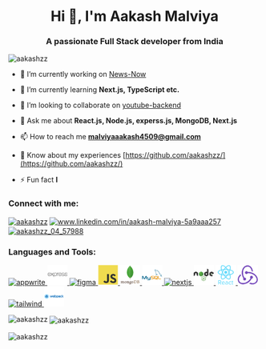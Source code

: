 <h1 align="center">Hi 👋, I'm Aakash Malviya</h1>
<h3 align="center">A passionate Full Stack developer from India</h3>

<p align="left"> <img src="https://komarev.com/ghpvc/?username=aakashzz&label=Profile%20views&color=0e75b6&style=flat" alt="aakashzz" /> </p>

- 🔭 I’m currently working on [News-Now](https://github.com/aakashzz/News-Now)

- 🌱 I’m currently learning **Next.js, TypeScript etc.**

- 👯 I’m looking to collaborate on [youtube-backend](https://github.com/aakashzz/youtube-backend)

- 💬 Ask me about **React.js, Node.js, experss.js, MongoDB, Next.js**

- 📫 How to reach me **malviyaaakash4509@gmail.com**

- 📄 Know about my experiences [https://github.com/aakashzz/](https://github.com/aakashzz/)

- ⚡ Fun fact **I**

<h3 align="left">Connect with me:</h3>
<p align="left">
<a href="https://dev.to/aakashzz" target="blank"><img align="center" src="https://raw.githubusercontent.com/rahuldkjain/github-profile-readme-generator/master/src/images/icons/Social/devto.svg" alt="aakashzz" height="30" width="40" /></a>
<a href="https://linkedin.com/in/aakash-malviya-5a9aaa257" target="blank"><img align="center" src="https://raw.githubusercontent.com/rahuldkjain/github-profile-readme-generator/master/src/images/icons/Social/linked-in-alt.svg" alt="www.linkedin.com/in/aakash-malviya-5a9aaa257" height="30" width="40" /></a>
<a href="https://discord.gg/aakashzz_04_57988" target="blank"><img align="center" src="https://raw.githubusercontent.com/rahuldkjain/github-profile-readme-generator/master/src/images/icons/Social/discord.svg" alt="aakashzz_04_57988" height="30" width="40" /></a>
</p>

<h3 align="left">Languages and Tools:</h3>
<p align="left"> <a href="https://appwrite.io" target="_blank" rel="noreferrer"> <img src="https://www.vectorlogo.zone/logos/appwriteio/appwriteio-icon.svg" alt="appwrite" width="40" height="40"/> </a> <a href="https://expressjs.com" target="_blank" rel="noreferrer"> <img src="https://raw.githubusercontent.com/devicons/devicon/master/icons/express/express-original-wordmark.svg" alt="express" width="40" height="40"/> </a> <a href="https://www.figma.com/" target="_blank" rel="noreferrer"> <img src="https://www.vectorlogo.zone/logos/figma/figma-icon.svg" alt="figma" width="40" height="40"/> </a> <a href="https://developer.mozilla.org/en-US/docs/Web/JavaScript" target="_blank" rel="noreferrer"> <img src="https://raw.githubusercontent.com/devicons/devicon/master/icons/javascript/javascript-original.svg" alt="javascript" width="40" height="40"/> </a> <a href="https://www.mongodb.com/" target="_blank" rel="noreferrer"> <img src="https://raw.githubusercontent.com/devicons/devicon/master/icons/mongodb/mongodb-original-wordmark.svg" alt="mongodb" width="40" height="40"/> </a> <a href="https://www.mysql.com/" target="_blank" rel="noreferrer"> <img src="https://raw.githubusercontent.com/devicons/devicon/master/icons/mysql/mysql-original-wordmark.svg" alt="mysql" width="40" height="40"/> </a> <a href="https://nextjs.org/" target="_blank" rel="noreferrer"> <img src="https://cdn.worldvectorlogo.com/logos/nextjs-2.svg" alt="nextjs" width="40" height="40"/> </a> <a href="https://nodejs.org" target="_blank" rel="noreferrer"> <img src="https://raw.githubusercontent.com/devicons/devicon/master/icons/nodejs/nodejs-original-wordmark.svg" alt="nodejs" width="40" height="40"/> </a> <a href="https://reactjs.org/" target="_blank" rel="noreferrer"> <img src="https://raw.githubusercontent.com/devicons/devicon/master/icons/react/react-original-wordmark.svg" alt="react" width="40" height="40"/> </a> <a href="https://redux.js.org" target="_blank" rel="noreferrer"> <img src="https://raw.githubusercontent.com/devicons/devicon/master/icons/redux/redux-original.svg" alt="redux" width="40" height="40"/> </a> <a href="https://tailwindcss.com/" target="_blank" rel="noreferrer"> <img src="https://www.vectorlogo.zone/logos/tailwindcss/tailwindcss-icon.svg" alt="tailwind" width="40" height="40"/> </a> <a href="https://webpack.js.org" target="_blank" rel="noreferrer"> <img src="https://raw.githubusercontent.com/devicons/devicon/d00d0969292a6569d45b06d3f350f463a0107b0d/icons/webpack/webpack-original-wordmark.svg" alt="webpack" width="40" height="40"/> </a> </p>

<p><img align="left" src="https://github-readme-stats.vercel.app/api/top-langs?username=aakashzz&show_icons=true&locale=en&layout=compact" alt="aakashzz" /></p>

<p>&nbsp;<img align="center" src="https://github-readme-stats.vercel.app/api?username=aakashzz&show_icons=true&locale=en" alt="aakashzz" /></p>

<p><img align="center" src="https://github-readme-streak-stats.herokuapp.com/?user=aakashzz&" alt="aakashzz" /></p>
